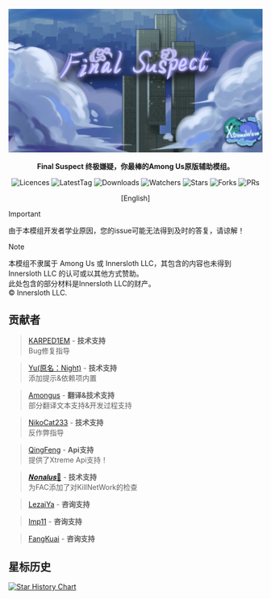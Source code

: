 <div align="center">
	
![FS-XW](Assets/LogoWithTeam.png)

**Final Suspect 终极嫌疑，你最棒的Among Us原版辅助模组。**

<img src="https://badgen.net/github/license/XtremeWave/FinalSuspect" alt="Licences">
<img src="https://badgen.net/github/tag/XtremeWave/FinalSuspect" alt="LatestTag">
<img src="https://badgen.net/github/assets-dl/XtremeWave/FinalSuspect" alt="Downloads">
<img src="https://badgen.net/github/watchers/XtremeWave/FinalSuspect" alt="Watchers">
<img src="https://badgen.net/github/stars/XtremeWave/FinalSuspect/" alt="Stars">
<img src="https://badgen.net/github/forks/XtremeWave/FinalSuspect" alt="Forks">
<img src="https://badgen.net/github/prs/XtremeWave/FinalSuspect" alt="PRs">

[English]
</div>

> [!important]
> 由于本模组开发者学业原因，您的issue可能无法得到及时的答复，请谅解！

> [!note]
> 本模组不隶属于 Among Us 或 Innersloth LLC，其包含的内容也未得到 Innersloth LLC 的认可或以其他方式赞助。\
> 此处包含的部分材料是Innersloth LLC的财产。\
> © Innersloth LLC.

## 贡献者
>[KARPED1EM](https://github.com/KARPED1EM) - **技术支持**<br>
>Bug修复指导

>[Yu(原名：Night)](https://github.com/Night-GUA) - **技术支持**<br>
>添加提示&依赖项内置

>[Amongus](https://github.com/XiezibanWrite) - **翻译&技术支持**<br>
>部分翻译文本支持&开发过程支持

>[NikoCat233](https://github.com/NikoCat233) - **技术支持**<br>
>反作弊指导

> [QingFeng](https://github.com/QingFeng-awa) - **Api支持**<br>
>提供了Xtreme Api支持！

>[𝑵𝒐𝒏𝒂𝒍𝒖𝒔🍥](https://github.com/Reborn5537) - **技术支持**<br>
>为FAC添加了对KillNetWork的检查

>[LezaiYa](https://github.com/LezaiYa1) - **咨询支持**

>[Imp11](https://github.com/dabao40) - **咨询支持**

>[FangKuai](https://github.com/FangKuaiYa) - **咨询支持**

## 星标历史
[![Star History Chart](https://api.star-history.com/svg?repos=XtremeWave/FinalSuspect&type=Date)](https://star-history.com/#XtremeWave/FinalSuspect&Date)
